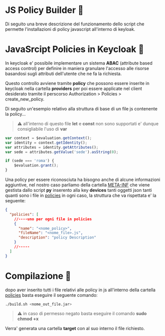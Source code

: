 # JS Policy Builder :book:

Di seguito una breve descrizione del funzionamento dello script che permette l'installazioni di policy javascript all'interno di keyloak.

# JavaSrcipt Policies in Keycloak :passport_control:
In keycloak e' possibile implementare un sistema  __ABAC__ (attribute based access control) per definire in maniera granulare l'accesso alle risorse basandosi sugli attributi dell'utente che ne fa la richiesta.

Questo controllo avviene tramite __policy__ che possono essere inserite in keycloak nella cartella __providers__ per poi essere applicate nel client desiderato tramite il perscorso Authorization > Policies > create_new_policy.

Di seguito un'esempio relativo alla struttura di base di un file js contenente la policy...
>:warning: all'interno di questo file __let__ e __const__ non sono supportati e' dunque consigliabile l'uso di __var__
``` js
var context = $evaluation.getContext();
var identity = context.getIdentity();
var attributes = identity.getAttributes();
var sede = attributes.getValue('sede').asString(0);

if (sede === 'roma') {
    $evaluation.grant();
}

```
Una policy per essere riconosciuta ha bisogno anche di alcune informazioni aggiuntive, nel nostro caso parliamo della cartella [META-INF](META-INF) che viene gestista dallo script __py__ inserento alla key __devices__ tanti oggetti json tanti quanti sono i file in [policies](policies) in ogni caso, la struttura che va rispettata e' la seguente:

```json
{
  "policies": [
    //----uno per ogni file in policies
    {
      "name": "<nome_policy>",
      "fileName": "<nome_file>.js",
      "description": "policy Description"
    }
    //-----
  ]
}
```

# Compilazione :rocket:

dopo aver inserito tutti i file relativi alle policy in js all'interno della cartella [policies](policies) basta eseguire il seguente comando:
```bash
./build.sh <nome_out_file.jar>
```
>:warning: in caso di permesso negato basta eseguire il comando  __sudo chmod +x__

Verra' generata una cartella __target__ con al suo interno il file richiesto.